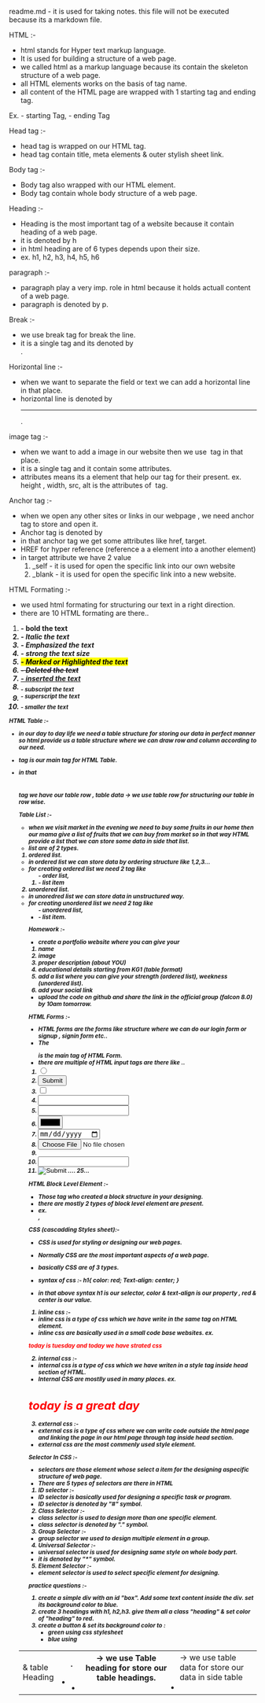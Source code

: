 readme.md - it is used for taking notes. this file will not be executed because its a markdown file. 

HTML :- 

- html stands for Hyper text markup language. 
- It is used for building a structure of a web page. 
- we called html as a markup language because its contain the skeleton structure of a web page. 
- all HTML elements works on the basis of tag name. 
- all content of the HTML page are wrapped with 1 starting tag and ending tag. 

Ex. <html> - starting Tag, </html> - ending Tag

Head tag :- 

- head tag is wrapped on our HTML tag. 
- head tag contain title, meta elements & outer stylish sheet link. 

Body tag :- 

- Body tag also wrapped with our HTML element.
- Body tag contain whole body structure of a web page. 

Heading :- 

- Heading is the most important tag of a website because it contain heading of a web page. 
- it is denoted by h
- in html heading are of 6 types depends upon their size. 
- ex. h1, h2, h3, h4, h5, h6

paragraph :- 

- paragraph play a very imp. role in html because it holds actuall content of a web page.
- paragraph is denoted by p.

Break :- 

- we use break tag for break the line. 
- it is a single tag and its denoted by <br>.

Horizontal line :- 

- when we want to separate the field or text we can add a horizontal line in that place. 
- horizontal line is denoted by <hr>.

image tag :- 

- when we want to add a image in our website then we use <img /> tag in that place. 
- it is a single tag and it contain some attributes. 
- attributes means its a element that help our tag for their present. 
ex. height , width, src, alt is the attributes of <img /> tag. 

Anchor tag :- 

- when we open any other sites or links in our webpage , we need anchor tag to store and open it. 
- Anchor tag is denoted by <a></a>
- in that anchor tag we get some attributes like href, target. 
- HREF for hyper reference (reference a  a element into a another element)
- in target attribute we have 2 value
    1. _self - it is used for open the specific link into our own website
    2. _blank - it is used for open the specific link into a new website. 

HTML Formating :- 

- we used html formating for structuring our text in a right direction. 
- there are 10 HTML formating are there.. 

1. <b> - bold the text
2. <i> - Italic the text
3. <em> - Emphasized the text
4. <strong> - strong the text size
5. <mark> - Marked or Highlighted the text
6. <del> - Deleted the text
7. <ins> - inserted the text
8. <sub> - subscript the text
9. <sup> - superscript the text
10. <small> - smaller the text

HTML Table :- 

- in our day to day life we need a table structure for storing our data in perfect manner so html provide us a table structure where we can draw row and column according to our need. 

- <table> tag is our main tag for HTML Table. 
- in that <table> tag we have our table row <tr> , table data <td> & table Heading <th>.
- <th> -> we use Table heading for store our table headings. 
- <td> -> we use table data for store our data in side table
- <tr> -> we use table row for structuring our table in row wise. 

Table List :- 

- when we visit market in the evening we need to buy some fruits in our home then our mama give a list of fruits that we can buy from market so in that way HTML provide a list that we can store some data in side that list. 
- list are of 2 types.
1. ordered list.

- in ordered list we can store data by ordering structure like 1,2,3... 
- for creating ordered list we need 2 tag like <ol> - order list, <li> - list item

2. unordered list. 

- in unoredred list we can store data in unstructured way. 
- for creating unordered list we need 2 tag like <ul> - unordered list, <li> - list item. 

Homework :- 

- create a portfolio website where you can give your
1. name
2. image
3. proper description (about YOU)
4. educational details starting from KG1 (table format)
5. add a list where you can give your strength (ordered list), weekness (unordered list).
6. add your social link 
- upload the code on github and share the link in the official group (falcon 8.0) by 10am tomorrow.

HTML Forms :- 

- HTML forms are the forms like structure where we can do our login form or signup , signin form etc.. 
- The <form> is the main tag of HTML Form.
- there are multiple of HTML input tags are there like ..
1. <input type="radio">
2. <input type="submit">
3. <input type="checkbox">
4. <input type="text">
5. <input type="email">
6. <input type="color">
7. <input type="date">
8. <input type="file">
9. <input type="hidden">
10. <input type="password">
11. <input type="image"> .... 25...

HTML Block Level Element :- 

- Those tag who created a block structure in your designing. 
- there are mostly 2 types of block level element are present.
- ex. <div>, <p>

CSS (cascadding Styles sheet):- 

- CSS is used for styling or designing our web pages. 
- Normally CSS are the most important aspects of a web page. 
- basically CSS are of 3 types. 
- syntax of css :- 
h1{
    color: red;
    Text-align: center;
}

- in that above syntax h1 is our selector, color & text-align is our property , red & center is our value. 

1. inline css :- 

- inline css is a type of css which we have write in the same tag on HTML element. 
- inline css are basically used in a small code base websites. 
ex. 
<p style="color:red">today is tuesday and today we have strated css</p>

2. internal css :- 

- internal css is a type of css which we have writen in a style tag inside head section of HTML. 
- Internal CSS are mostlly used in many places. 
ex. 
<html>
    <head>
        <style>
            h1{
                color: red;
            }
        </style>
    </head>
    <body>
        <h1>today is a great day</h1>
    </body>
</html>

3. external css :- 

- external css is a type of css where we can write code outside the html page and linking the page in our html page through <link> tag inside head section. 
- external css are the most commenly used style element. 

Selector In CSS :- 

- selectors are those element whose select a item for the designing aspecific structure of web page. 
- There are 5 types of selectors are there in HTML 

1. ID selector :- 

- ID selector is basically used for designing a specific task or program. 
- ID selector is denoted by "#" symbol.

2. Class Selector :- 

- class selector is used to design more than one specific element.
- class selector is denoted by "." symbol.

3. Group Selector :- 

- group selector we used to design multiple element in a group.

4. Universal Selector :- 

- universal selector is used for designing same style on whole body part.
- it is denoted by "*" symbol.

5. Element Selector :- 

- element selector is used to select specific element for designing.

practice questions :- 

1. create a simple div with an id "box". Add some text content inside the div. set its background color to blue.
2. create 3 headings with h1, h2,h3. give them all a class "heading" & set color of "heading" to red.
3. create a button & set its background color to :
    - green using css stylesheet
    - blue using <style> tag
    - red using inline style.

text- properties in CSS :- 

1. text-allign: left/right/center -> align the text in proper place
2. text-decoration : underline/overline/line-through -> put a line on a text
3. font-weight : normal/bold/bolder/lighter -> specify the font weight
4. font-family : arial ... etc -> styling our font in differnt fonts. 
5. line-height : 2px/3/normal -> distance between 2 lines.
6. text-transform : uppercase/lowercase/capitalize/none -> chenge the text style


practice task :- (10 min)

1. create a heading centered on the page with all of its text capitalized by default.
2. set the font family of all the content in the document to "times new roman".
3. create one div inside another div. 
    - set id & text "outer" for the first one & "inner" for the second one.
    - set the outer div font size to 25px & inner div font size to 10px.

Display Property :- 

- it means display the elements in a right direction. 
- there are 4 types of display element are present.

1. inline :- Takes only the space required by the element.
2. block :- takes full space avalable on width.
3. inline-block :- similar to inline element
4. none :- to remove element from document flow. 
